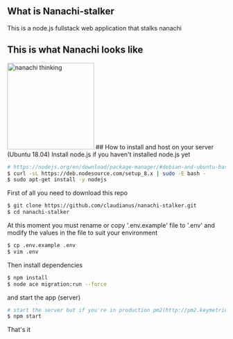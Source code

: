 ## What is Nanachi-stalker
This is a node.js fullstack web application that stalks nanachi
## This is what Nanachi looks like
<img src="https://s.put.re/YHhnnwi.jpg" alt="nanachi thinking" width="200px">
## How to install and host on your server (Ubuntu 18.04)
Install node.js if you haven't installed node.js yet

```bash
# https://nodejs.org/en/download/package-manager/#debian-and-ubuntu-based-linux-distributions
$ curl -sL https://deb.nodesource.com/setup_8.x | sudo -E bash -
$ sudo apt-get install -y nodejs
``` 


First of all you need to download this repo
```bash
$ git clone https://github.com/claudianus/nanachi-stalker.git
$ cd nanachi-stalker
```

At this moment you must rename or copy '.env.example' file to '.env' and modify the values in the file to suit your environment

```bash
$ cp .env.example .env
$ vim .env
```

Then install dependencies

```bash
$ npm install
$ node ace migration:run --force
```

and start the app (server)

```bash
# start the server but if you're in production pm2(http://pm2.keymetrics.io/) is recommended
$ npm start
```

That's it
